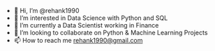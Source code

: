 - 👋 Hi, I’m @rehank1990
- 👀 I’m interested in Data Science with Python and SQL
- 🌱 I’m currently a Data Scientist working in Finance
- 💞️ I’m looking to collaborate on Python & Machine Learning Projects
- 📫 How to reach me rehank1990@gmail.com

<!---
rehank1990/rehank1990 is a ✨ special ✨ repository because its `README.md` (this file) appears on your GitHub profile.
You can click the Preview link to take a look at your changes.
--->
